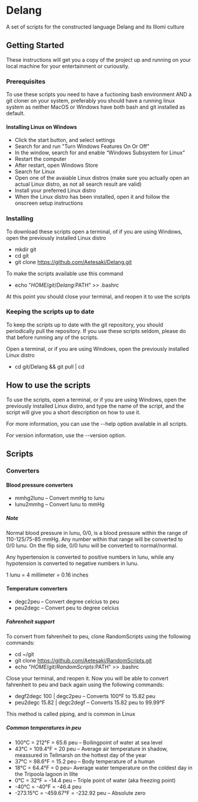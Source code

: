 # Delang
A set of scripts for the constructed language Delang and its Illomi 
culture

## Getting Started

These instructions will get you a copy of the project up and running on 
your local machine for your entertainment or curiousity.

### Prerequisites

To use these scripts you need to have a fuctioning bash environment AND 
a git cloner on your system, preferably you should have a running linux 
system as neither MacOS or Windows have both bash and git installed as 
default.

#### Installing Linux on Windows
* Click the start button, and select settings
* Search for and run "Turn Windows Features On Or Off"
* In the window, search for and  enable “Windows Subsystem for Linux”
* Restart the computer
* After restart, open Windows Store
* Search for Linux
* Open one of the avaiable Linux distros (make sure you actually open an
 actual Linux distro, as not all search result are valid)
* Install your preferred Linux distro
* When the Linux distro has been installed, open it and follow the 
onscreen setup instructions

### Installing
To download these scripts open a terminal, of if you are using Windows, 
open the previously installed Linux distro

* mkdir git
* cd git
* git clone https://github.com/Aetesaki/Delang.git

To make the scripts available use this command
* echo "$HOME/git/Delang:$PATH" >> .bashrc

At this point you should close your terminal, and reopen it to use the 
scripts

### Keeping the scripts up to date
To keep the scripts up to date with the git repository, you should 
periodically pull the repository. If you use these scripts seldom, 
please do that before running any of the scripts.

Open a terminal, or if you are using Windows, open the previously 
installed Linux distro
* cd git/Delang && git pull | cd

## How to use the scripts
To use the scripts, open a terminal, or if you are using Windows, open 
the previously installed Linux distro, and type the name of the script, 
and the script will give you a short description on how to use it. 

For more information, you can use the --help option available in all 
scripts. 

For version information, use the --version option.

## Scripts
### Converters
#### Blood pressure converters
* mmhg2lunu – Convert mmHg to lunu
* lunu2mmhg – Convert lunu to mmHg

##### Note
Normal blood pressure in lunu, 0/0, is a blood pressure within the range
of 110-125/75-85 mmHg. Any number within that range will be converted to
0/0 lunu. On the flip side, 0/0 lunu will be converted to normal/normal.

Any hypertension is converted to positive numbers in lunu, while any
hypotension is converted to negative numbers in lunu.

1 lunu = 4 millimeter = 0.16 inches

#### Temperature converters
* degc2peu – Convert degree celcius to peu
* peu2degc – Convert peu to degree celcius

##### Fahrenheit support
To convert from fahrenheit to peu, clone RandomScripts using the 
following commands:
* cd ~/git
* git clone https://github.com/Aetesaki/RandomScripts.git
* echo "$HOME/git/RandomScripts:$PATH" >> .bashrc

Close your terminal, and reopen it. Now you will be able to convert
fahrenheit to peu and back again using the following commands:
* degf2degc 100 | degc2peu – Converts 100°F to 15.82 peu
* peu2degc 15.82 | degc2degf – Converts 15.82 peu to 99.99°F

This method is called piping, and is common in Linux

##### Common temperatures in peu
* 100°C = 212°F = 65.6 peu – Boilingpoint of water at sea level
* 43°C = 109.4°F = 20 peu – Average air temperature in shadow, meassured
 in Tellmarsh on the hottest day of the year
* 37°C = 98.6°F = 15.2 peu – Body temperature of a human
* 18°C = 64.4°F = 0 peu– Average water temperature on the coldest day in
 the Tripoola lagoon in Illte 
* 0°C = 32°F = -14.4 peu – Triple point of water (aka freezing point) 
* -40°C = -40°F = -46.4 peu
* -273.15°C = -459.67°F = -232.92 peu – Absolute zero

